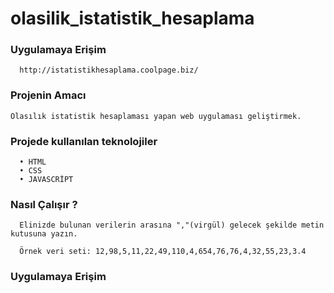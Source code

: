 # olasilik_istatistik_hesaplama

### Uygulamaya Erişim
      http://istatistikhesaplama.coolpage.biz/

### Projenin Amacı
    Olasılık istatistik hesaplaması yapan web uygulaması geliştirmek. 
    
### Projede kullanılan teknolojiler
      •	HTML
      •	CSS
      •	JAVASCRİPT

### Nasıl Çalışır ?
      Elinizde bulunan verilerin arasına ","(virgül) gelecek şekilde metin kutusuna yazın.
      
      Örnek veri seti: 12,98,5,11,22,49,110,4,654,76,76,4,32,55,23,3.4
     
### Uygulamaya Erişim

            
    
